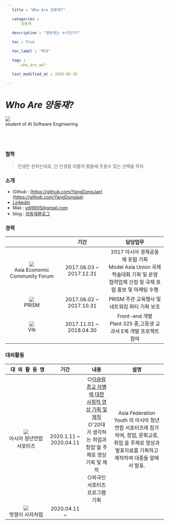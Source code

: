 ```yaml
---
   title : "Wha Are 양동재?" 

   categories : 
       양동재
   
   description : "양동재는 누구인가?"

   toc : True

   toc_label : "목차"

   tags : 
       who_are_we?

   last_modified_at : 2020-06-16

---
```


# **_Who Are 양동재?_**
![](https://yangdongjae.github.io/assets/images/About/About-Profile-img2.png)
<br/>
student of AI Software Engineering <br/>
<br/>
<br/>
<br/>

### 철학

> 인생은 원하는데로, 단 인생을 되돌아 봤을때 웃을수 있는 선택을 하자.

### 소개

* Github : [https://github.com/YangDongJae](https://github.com/YangDongjae)
* [Linkedin](https://www.linkedin.com/in/dongjae-yang-88918b175/)
* Mail : ydj9805@gmail.com
* blog : [양동재블로그](https://yangdongjae.github.io)

### 경력

|  | 기간  | 담당업무 |
| :---------:|:---------:|:---------:|
| ![](https://yangdongjae.github.io/assets/images/About/AECF.png)<br/> Asia Economic Community Forum | 2017.06.03 ~ 2017.12.31    | 2017 아시아 경제공동체 포럼 기획 <br/> Model Asia Union 국제 학술대회 기획 및 운영 <br/>협력업체 선정 및 국제 포럼 홍보 및 마케팅 수행  |
| ![](https://yangdongjae.github.io/assets/images/About/PRISM.png)<br/>PRISM    |  2017.06.02 ~ 2017.10.31   |  PRISM 주관 교육행사 및 네트워킹 파티 기획 보조 <br/>  |
| ![](https://yangdongjae.github.io/assets/images/About/Vib.png)<br/>Vib    | 2017.11.01 ~ 2018.04.30    |  Front-end 개발 <br/>Plant 325 중,고등생 교과서 E북 개발 프로젝트 참여  |

### 대외활동 

| &nbsp;&nbsp;대&nbsp;&nbsp;외&nbsp;&nbsp;활&nbsp;&nbsp;동&nbsp;&nbsp;명 | 기간  |내용 | 설명 |
| :---------:|:---------:|:-----------------------------:|:---------:|
|![](https://yangdongjae.github.io/assets/images/About/AYC.png)<br/>아시아 청년연합<br/>서포터즈|2020.1.11 ~ 2020.04.11| ○[이슬람 종교 차별에 대한 <br/>  사회적 영상 기획 및 제작](https://www.youtube.com/watch?v=3uM8zKF3gJE)<br/> ○'20대가 생각하는 취업과 창업'을 주제로 영상 기획 및 제작 <br/>○외국인 서포터즈 프로그램기획 |Asia Federation Youth 의 아시아 청년 연합 서포터즈에 참가하여, 창업, 문화교류, 취업 을 주제로 영상과 발표자료를 기획하고 제작하여 대중들 앞에서 발표.|
|![](https://yangdongjae.github.io/assets/images/About/cool_Lion.png)<br/>멋쟁이 사자처럼|2020.04.11 ~ |||








